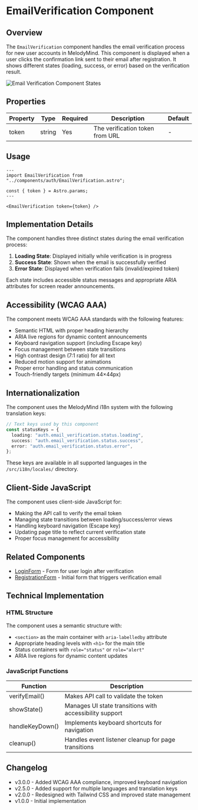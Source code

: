 # EmailVerification Component

## Overview

The `EmailVerification` component handles the email verification process for new user accounts in MelodyMind. This component is displayed when a user clicks the confirmation link sent to their email after registration. It shows different states (loading, success, or error) based on the verification result.

![Email Verification Component States](../images/email-verification-states.png)

## Properties

| Property | Type   | Required | Description                     | Default |
| -------- | ------ | -------- | ------------------------------- | ------- |
| token    | string | Yes      | The verification token from URL | -       |

## Usage

```astro
---
import EmailVerification from "../components/auth/EmailVerification.astro";

const { token } = Astro.params;
---

<EmailVerification token={token} />
```

## Implementation Details

The component handles three distinct states during the email verification process:

1. **Loading State**: Displayed initially while verification is in progress
2. **Success State**: Shown when the email is successfully verified
3. **Error State**: Displayed when verification fails (invalid/expired token)

Each state includes accessible status messages and appropriate ARIA attributes for screen reader announcements.

## Accessibility (WCAG AAA)

The component meets WCAG AAA standards with the following features:

- Semantic HTML with proper heading hierarchy
- ARIA live regions for dynamic content announcements
- Keyboard navigation support (including Escape key)
- Focus management between state transitions
- High contrast design (7:1 ratio) for all text
- Reduced motion support for animations
- Proper error handling and status communication
- Touch-friendly targets (minimum 44×44px)

## Internationalization

The component uses the MelodyMind i18n system with the following translation keys:

```typescript
// Text keys used by this component
const statusKeys = {
  loading: "auth.email_verification.status.loading",
  success: "auth.email_verification.status.success",
  error: "auth.email_verification.status.error",
};
```

These keys are available in all supported languages in the `/src/i18n/locales/` directory.

## Client-Side JavaScript

The component uses client-side JavaScript for:

- Making the API call to verify the email token
- Managing state transitions between loading/success/error views
- Handling keyboard navigation (Escape key)
- Updating page title to reflect current verification state
- Proper focus management for accessibility

## Related Components

- [LoginForm](./LoginForm.md) - Form for user login after verification
- [RegistrationForm](./RegistrationForm.md) - Initial form that triggers verification email

## Technical Implementation

### HTML Structure

The component uses a semantic structure with:

- `<section>` as the main container with `aria-labelledby` attribute
- Appropriate heading levels with `<h1>` for the main title
- Status containers with `role="status"` or `role="alert"`
- ARIA live regions for dynamic content updates

### JavaScript Functions

| Function        | Description                                             |
| --------------- | ------------------------------------------------------- |
| verifyEmail()   | Makes API call to validate the token                    |
| showState()     | Manages UI state transitions with accessibility support |
| handleKeyDown() | Implements keyboard shortcuts for navigation            |
| cleanup()       | Handles event listener cleanup for page transitions     |

## Changelog

- v3.0.0 - Added WCAG AAA compliance, improved keyboard navigation
- v2.5.0 - Added support for multiple languages and translation keys
- v2.0.0 - Redesigned with Tailwind CSS and improved state management
- v1.0.0 - Initial implementation
